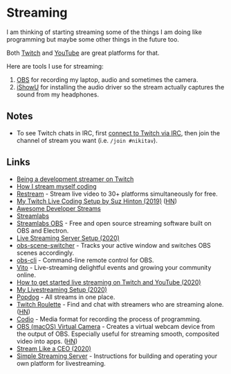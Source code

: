 # Streaming

I am thinking of starting streaming some of the things I am doing like programming but maybe some other things in the future too.

Both [Twitch](https://go.twitch.tv) and [YouTube](https://www.youtube.com/) are great platforms for that.

Here are tools I use for streaming:

1. [OBS](https://obsproject.com) for recording my laptop, audio and sometimes the camera.
2. [iShowU](https://shinywhitebox.com/ishowu) for installing the audio driver so the stream actually captures the sound from my headphones.

## Notes

- To see Twitch chats in IRC, first [connect to Twitch via IRC](https://help.twitch.tv/customer/portal/articles/1302780-twitch-irc), then join the channel of stream you want (i.e. `/join #nikitav`).

## Links

- [Being a development streamer on Twitch](https://bot.land/blog/2016/10/being-a-development-streamer-on-twitch/)
- [How I stream myself coding](http://bitemyapp.com/posts/2018-03-14-how-i-stream-coding.html)
- [Restream](https://restream.io/) - Stream live video to 30+ platforms simultaneously for free.
- [My Twitch Live Coding Setup by Suz Hinton (2019)](https://medium.com/@suzhinton/my-twitch-live-coding-setup-b2516672fb21) ([HN](https://news.ycombinator.com/item?id=19241570))
- [Awesome Developer Streams](https://github.com/bnb/awesome-developer-streams#readme)
- [Streamlabs](https://streamlabs.com/)
- [Streamlabs OBS](https://github.com/stream-labs/streamlabs-obs) - Free and open source streaming software built on OBS and Electron.
- [Live Streaming Server Setup (2020)](https://christine.website/blog/rtmp-server-setup-2020-01-11)
- [obs-scene-switcher](https://github.com/muesli/obs-scene-switcher) - Tracks your active window and switches OBS scenes accordingly.
- [obs-cli](https://github.com/muesli/obs-cli) - Command-line remote control for OBS.
- [Vito](https://vito.community/) - Live-streaming delightful events and growing your community online.
- [How to get started live streaming on Twitch and YouTube (2020)](https://mattstauffer.com/blog/how-to-get-started-live-streaming-on-twitch-and-youtube/)
- [My Livestreaming Setup (2020)](https://theworst.dev/my-livestreaming-setup/)
- [Popdog](https://popdog.com/) - All streams in one place.
- [Twitch Roulette](https://twitchroulette.net/) - Find and chat with streamers who are streaming alone. ([HN](https://news.ycombinator.com/item?id=23114103))
- [Codio](https://github.com/wix-incubator/codio) - Media format for recording the process of programming.
- [OBS (macOS) Virtual Camera](https://github.com/johnboiles/obs-mac-virtualcam) - Creates a virtual webcam device from the output of OBS. Especially useful for streaming smooth, composited video into apps. ([HN](https://news.ycombinator.com/item?id=23404485))
- [Stream Like a CEO (2020)](https://ma.tt/2020/05/ceo-video-streaming/)
- [Simple Streaming Server](https://github.com/videoDAC/simple-streaming-server) - Instructions for building and operating your own platform for livestreaming.
